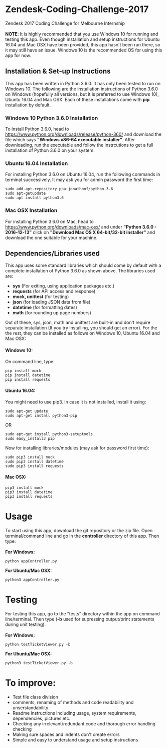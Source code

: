 # Zendesk-Coding-Challenge-2017

Zendesk 2017 Coding Challenge for Melbourne Internship<br /><br />
**NOTE**: It is highly recommended that you use Windows 10 for running and testing this app. Even though installation and setup instructions for Ubuntu 16.04 and Mac OSX have been provided, this app hasn't been run there, so it may still have an issue. Windows 10 is the recommended OS for using this app for now.

## Installation & Set-up Instructions
This app has been written in Python 3.6.0. It has only been tested to run on Windows 10. The following are the installation instructions of Python 3.6.0 on Windows (hopefully all versions, but it is preferred to use Windows 10), Ubuntu 16.04 and Mac OSX. Each of these installations come with **pip** installation by default.

### Windows 10 Python 3.6.0 Installation
To install Python 3.6.0, head to https://www.python.org/downloads/release/python-360/ and download the file which says **"Windows x86-64 executable installer"**. After downloading, run the executable and follow the instrcutions to get a full installation of Python 3.6.0 on your system.

### Ubuntu 16.04 Installation
For installing Python 3.6.0 on Ubuntu 16.04, run the following commands in terminal successively. It may ask you for admin password the first time:
```shell
sudo add-apt-repository ppa:jonathonf/python-3.6
sudo apt-getupdate
sudo apt install python3.6
```
### Mac OSX Installation
For installing Python 3.6.0 on Mac, head to https://www.python.org/downloads/mac-osx/ and under **"Python 3.6.0 - 2016-12-13"** click on **"Download Mac OS X 64-bit/32-bit installer"** and download the one suitable for your machine.

## Dependencies/Libraries used
This app uses some standard libraries which should come by default with a complete installation of Python 3.6.0 as shown above. The libraries used are:

- **sys** (For exiting, using application packages etc.)
- **requests** (for API access and response)
- **mock, unittest** (for testing)
- **json** (for loading JSON data from file)
- **datetime** (for formatting dates)
- **math** (for rounding up page numbers)

Out of these, sys, json, math and unittest are built-in and don't require separate installation (If you try installing, you should get an error).
For the the rest, they can be installed as follows on Windows 10, Ubuntu 16.04 and Mac OSX:

#### Windows 10:
On command line, type:
```shell
pip install mock
pip install datetime
pip install requests
```
#### Ubuntu 16.04:
You might need to use pip3. In case it is not installed, install it using:
```shell
sudo apt-get update
sudo apt-get install python3-pip
```
OR
```shell
sudo apt-get install python3-setuptools
sudo easy_install3 pip
```
Now for installing libraries/modules (may ask for password first time):
```shell 
sudo pip3 install mock
sudo pip3 install datetime
sudo pip3 install requests
```

#### Mac OSX:
```shell
pip3 install mock
pip3 install datetime
pip3 install requests
```

# Usage
To start using this app, download the git repository or the zip file. Open terminal/command line and go in the **controller** directory of this app. Then type:<br /><br />
**For Windows:**
```shell
python appController.py
```
**For Ubuntu/Mac OSX:**
```shell
python3 appController.py
```

# Testing
For testing this app, go to the "tests" directory within the app on command line/terminal. Then type (**-b** used for supressing output/print statements during unit testing):<br /><br />
**For Windows:**
```shell
python testTicketViewer.py -b
```
**For Ubuntu/Mac OSX:**
```shell
python3 testTicketViewer.py -b
```

# To improve:
- Test file class division
- comments, renaming of methods and code readability and unserstandability
- Readme instructions including usage, system requirements, dependencies, pictures etc.
- Checking any irrelevant/redundant code and thorough error handling checking
- Making sure spaces and indents don't create errors
- Simple and easy to understand usage and setup instructions
    
